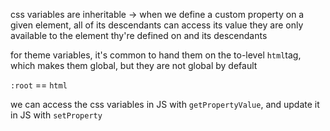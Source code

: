 css variables are inheritable -> when we define a custom property on a given element, all of its descendants can access its value
they are only available to the element thy're defined on and its descendants

for theme variables, it's common to hand them on the to-level `html`tag, which makes them global, but they are not global by default

`:root` == `html`

we can access the css variables in JS with `getPropertyValue`, and update it in JS with `setProperty`
